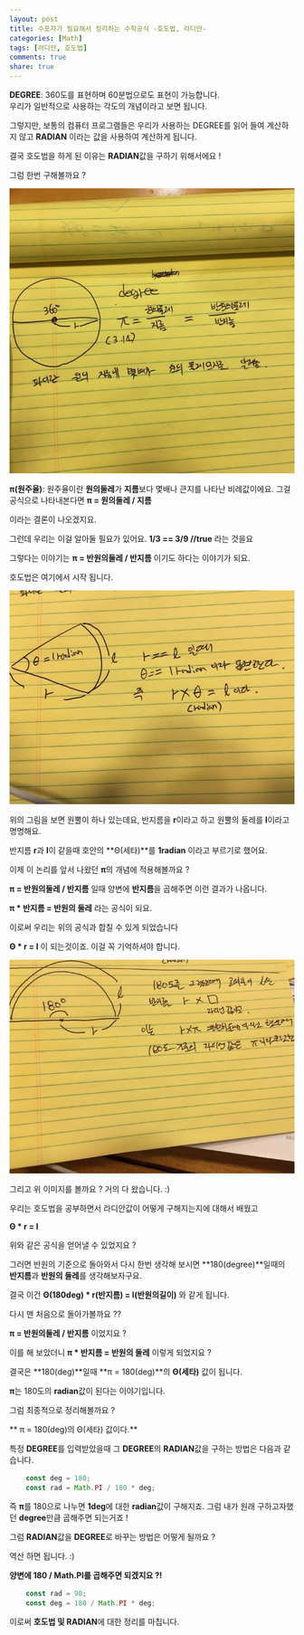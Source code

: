 ```yaml
---
layout: post
title: 수포자가 필요해서 정리하는 수학공식 -호도법, 라디안- 
categories: [Math]
tags: [라디안, 호도법]
comments: true
share: true
---
```



**DEGREE**: 360도를 표현하며 60분법으로도 표현이 가능합니다.  
우리가 일반적으로 사용하는 각도의 개념이라고 보면 됩니다.  

그렇지만, 보통의 컴퓨터 프로그램들은 우리가 사용하는 DEGREE를 읽어 들여 계산하지 않고 **RADIAN** 이라는 값을 사용하여 계산하게 됩니다.  


결국 호도법을 하게 된 이유는 **RADIAN**값을 구하기 위해서에요 !
 
그럼 한번 구해볼까요 ? 

![이미지](/resources/images/math/hodo_1.jpeg)


**π(원주율)**: 원주율이란 **원의둘레**가 **지름**보다 몇배나 큰지를 나타난 비례값이에요. 그걸 공식으로 나타내본다면 **π = 원의둘레 / 지름**

이라는 결론이 나오겠지요.  


그런데 우리는 이걸 알아둘 필요가 있어요. **1/3 == 3/9 //true** 라는 것을요 

그렇다는 이야기는 **π = 반원의둘레 / 반지름** 이기도 하다는 이야기가 되요. 


호도법은 여기에서 시작 됩니다. 


![이미지](/resources/images/math/hodo_2.jpeg)


위의 그림을 보면 원뿔이 하나 있는데요, 반지름을 **r**이라고 하고 원뿔의 둘레를 **l**이라고 명명해요. 

반지름 **r**과 **l**이 같을때 호안의 **Θ(세타)**를 **1radian** 이라고 부르기로 했어요. 

이제 이 논리를 앞서 나왔던 **π**의 개념에 적용해볼까요 ?



**π = 반원의둘레 / 반지름** 일때 양변에 **반지름**을 곱해주면 이런 결과가 나옵니다.

**π * 반지름 = 반원의 둘레** 라는 공식이 되요. 

이로써 우리는 위의 공식과 합칠 수 있게 되었습니다 


**Θ * r = l** 이 되는것이죠. 이걸 꼭 기억하셔야 합니다. 


![이미지](/resources/images/math/hodo_3.jpeg) 


그리고 위 이미지를 볼까요 ? 거의 다 왔습니다. :) 


우리는 호도법을 공부하면서 라디안값이 어떻게 구해지는지에 대해서 배웠고 

**Θ * r = l**

위와 같은 공식을 얻어낼 수 있었지요 ? 



그러면 반원의 기준으로 돌아와서 다시 한번 생각해 보시면 **180(degree)**일때의 **반지름**과 **반원의 둘레**를 생각해보자구요. 
 
결국 이건 **Θ(180deg) * r(반지름) = l(반원의길이)** 와 같게 됩니다.


다시 맨 처음으로 돌아가볼까요 ?? 

**π = 반원의둘레 / 반지름** 이었지요 ?

이를 해 보았더니 **π * 반지름 = 반원의 둘레**  이렇게 되었지요 ? 

결국은 **180(deg)**일때 **π = 180(deg)**의 **Θ(세타)** 값이 됩니다. 


**π**는 180도의 **radian**값이 된다는 이야기입니다. 


그럼 최종적으로 정리해볼까요 ?


** π = 180(deg)의 Θ(세타) 값이다.**

특정 **DEGREE**를 입력받았을때 그 **DEGREE**의 **RADIAN**값을 구하는 방법은 다음과 같습니다. 

```js
    const deg = 180;
    const rad = Math.PI / 180 * deg;
```

즉 **π**를 180으로 나누면 **1deg**에 대한 **radian**값이 구해지죠. 그럼 내가 원래 구하고자했던 **degree**만큼 곱해주면 되는거죠 !
 
 
그럼 **RADIAN**값을 **DEGREE**로 바꾸는 방법은 어떻게 될까요 ? 

역산 하면 됩니다. :) 

**양변에 180 / Math.PI를 곱해주면 되겠지요 ?!**

```js
    const rad = 90;
    const deg = 180 / Math.PI * deg; 
```


이로써 **호도법 및 RADIAN**에 대한 정리를 마칩니다.